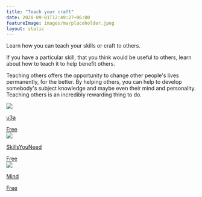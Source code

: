 ```yaml
---
title: "Teach your craft"
date: 2020-09-01T12:49:27+06:00
featureImage: images/ma/placeholder.jpeg
layout: static
---
```


Learn how you can teach your skills or craft to others.

If you have a particular skill, that you think would be useful to others, learn about how to teach it to help benefit others.

Teaching others offers the opportunity to change other people's lives permanently, for the better. By helping others, you can help to develop somebody's subject knowledge and maybe even their mind and personality. Teaching others is an incredibly rewarding thing to do.

<a class="ma-link" href="https://www.u3a.org.uk/index.php"><div class="ma-card ma-card-Community"><div class="ma-icon"><img src ="/images/icon-check.png"/></div><div class="ma-name"><p>u3a</p></div><div class="ma-paid-text"><span>Free</span></div></div></a><a class="ma-link" href="https://www.skillsyouneed.com/learn/teaching-skills.html"><div class="ma-card ma-card-Community"><div class="ma-icon"><img src ="/images/icon-check.png"/></div><div class="ma-name"><p>SkillsYouNeed</p></div><div class="ma-paid-text"><span>Free</span></div></div></a><a class="ma-link" href="https://www.mind.org.uk/information-support/drugs-and-treatments/peer-support/about-peer-support/"><div class="ma-card ma-card-Community"><div class="ma-icon"><img src ="/images/icon-check.png"/></div><div class="ma-name"><p>Mind</p></div><div class="ma-paid-text"><span>Free</span></div></div></a>  

<br/><br/>






